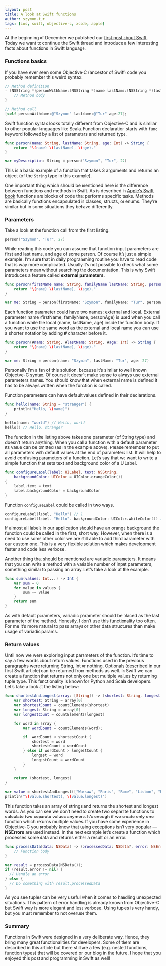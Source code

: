 ```yaml
---
layout: post
title: A look at Swift functions
author: szymon.tur
tags: [ios, swift, objective-c, xcode, apple]
---
```


At the beginning of December we published our [first post about Swift](/2014/12/quick-introduction-to-Swift.html "Quick introduction to Swift").
Today we want to continue the Swift thread and introduce a few interesting facts about functions in Swift language.

### Functions basics

If you have ever seen some Objective-C (ancestor of Swift) code you probably remember this weird syntax:

```objective-c
// Method definition
- (NSString *)personWithName:(NSString *)name lastName:(NSString *)lastName age:(NSInteger)age {
    // Method body
}

// Method call
[self personWithName:@"Szymon" lastName:@"Tur" age:27];
```

Swift function syntax looks totally different from Objective-C and is similar to other popular languages like Scala.
Function declaration starts with `func` keyword followed by a list of parameters and returned type.

```swift
func person(name: String, lastName: String, age: Int) -> String {
    return "\(name) \(lastName), \(age)."
}

var myDescription: String = person("Szymon", "Tur", 27)
```

This is a basic example of a function that takes 3 arguments and returns an object (of the `String` type in this example).

One important thing which should be mentioned here is the difference between functions and methods in Swift. As is described in
[Apple’s Swift book](https://developer.apple.com/library/ios/documentation/Swift/Conceptual/Swift_Programming_Language/index.html "Apple’s Swift book")
functions are blocks of code that performs specific tasks. Methods are basically functions encapsulated in classes, structs, or enums.
They’re similar but in some situations they behave differently.

### Parameters

Take a look at the function call from the first listing.

```swift
person("Szymon", "Tur", 27)
```

While reading this code you can assume that function input parameters are first and last name, and age of some person. Of course it’s just a simple example.
I’m sure that in daily programming routine you have to read code that is way more complicated. Usually it’s not possible to check what some parameters
mean without searching the documentation. This is why Swift introduces a feature called **external parameters**.

```swift
func person(firstName name: String, familyName lastName: String, personAge age: Int) -> String {
    return "\(name) \(lastName), \(age)."
}

var me: String = person(firstName: "Szymon", familyName: "Tur", personAge: 27)
```

Each function parameter could have two names: external and local. External parameter name (firstName, familyName, personAge) is used when you call a function
while the local (name, lastName, age) inside the function body. If you want to use the same word as the external and local name you can use a shorter notation by adding **#** character before it.

```swift
func person(#name: String, #lastName: String, #age: Int) -> String {
    return "\(name) \(lastName), \(age)."
}

var me: String = person(name: "Szymon", lastName: "Tur", age: 27)
```

Personally I’m a fan of this solution, because it’s similar to well known Objectve-C syntax. Of course it doesn’t make sense
to always use external parameters names. You should know that when external name is defined it has to be always written when the function is called.

Function parameters can have default values defined in their declarations.

```swift
func hello(name: String = "stranger") {
    println("Hello, \(name)")
}

hello(name: "world") // Hello, world
hello() // Hello, stranger
```

The function in the listing above takes one parameter (of String type) and doesn’t return anything. When you call a function with a default parameter its value can be omitted
(as in the example above). Please remember to put all parameters with default values at the end of parameters list.  It will help to avoid confusing parameters of a function.
Let’s say that we want to write a simple function that sets text and background color of a UILabel.

```swift
func configureLabel(label: UILabel, text: NSString,
    backgroundColor: UIColor = UIColor.orangeColor())
{
    label.text = text
    label.backgroundColor = backgroundColor
}
```

Function `configureLabel` could be called in two ways.

```swift
configureLabel(label, "Hello") // 1
configureLabel(label, "Hello", backgroundColor: UIColor.whiteColor()) // 2
```

If almost all labels in our application should have an orange background the function could be called in the first, short way. However, when there is a need to use some other color
we are still able to add third parameter with our custom one. This is a very flexible solution which makes development faster and code less verbose.

Another thing that should be mentioned are variadic parameters. It means that you can write a method with a variable number of input parameters,
something similar to passing an array. Let’s take a look at the example.

```swift
func sum(values: Int...) -> Int {
    var sum = 0
    for value in values {
        sum += value
    }
    return sum
}
```

As with default parameters, variadic parameter should be placed as the last parameter of the method. Honestly, I don’t use this functionality too often.
For me it’s more natural to pass arrays or other data structures than make usage of variadic params.

### Return values

Until now we were exploring input parameters of the function. It’s time to say a few words about return values.
Functions used in the previous paragraphs were returning String, Int or nothing. Optionals (described in our first Swift article) can be returned
from methods as well. In Swift we can create a function that returns not only one but multiple values by returning tuple type.
This functionality is known for Python and Scala developers. Let’s take a look at the listing below:

```swift
func shortestAndLongest(array: [String]) -> (shortest: String, longest: String) {
    var shortest: String = array[0]
    var shortestCount = countElements(shortest)
    var longest: String = array[0]
    var longestCount = countElements(longest)

    for word in array {
        var wordCount = countElements(word);

        if  wordCount < shortestCount {
            shortest = word
            shortestCount = wordCount
        } else if wordCount > longestCount {
            longest = word
            longestCount = wordCount
        }
    }

    return (shortest, longest)
}

var value = shortestAndLongest(["Warsaw", "Paris", "Rome", "Lisbon", "Barcelona"])
println("\(value.shortest), \(value.longest)")
```

This function takes an array of strings and returns the shortest and longest words. As you can see we don’t need to create two separate functions to calculate two separate values anymore.
It’s enough if we create only one function which returns multiple values. If you have some experience in Objective-C you probably know that using
exceptions isn’t very popular — **NSErrors** are used instead. In the next example let’s create a function which processes some data and returns either a result or an error.

```swift
func processData(data: NSData) -> (processedData: NSData?, error: NSError?) {
    // Function body
}

var result = processData(NSData());
if (result.error != nil) {
  // Handle an error
} else {
  // Do something with result.processedData
}
```

As you see tuples can be very useful when it comes to handling unexpected situations. This pattern of error handling is already known from Objective-C but
Swift way is more elegant and less verbose. Using tuples is very handy, but you must remember to not overuse them.

### Summary

Functions in Swift were designed in a very deliberate way. Hence, they bring many great functionalities for developers. Some of them are described in this article but there still are a few
(e.g. nested functions, function types) that will be covered on our blog in the future. I hope that you enjoyed this post and programming in Swift as well!
